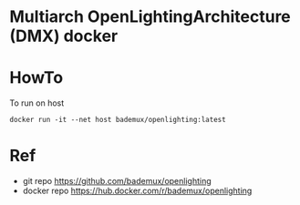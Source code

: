 # Multiarch OpenLightingArchitecture (DMX) docker

# HowTo
To run on host 
```
docker run -it --net host bademux/openlighting:latest
```

# Ref
- git repo https://github.com/bademux/openlighting
- docker repo https://hub.docker.com/r/bademux/openlighting

